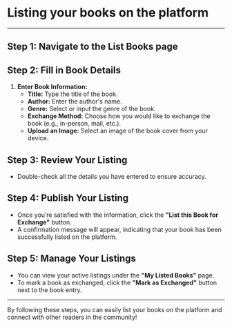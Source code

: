 # Listing your books on the platform

---

## Step 1: Navigate to the List Books page

## Step 2: Fill in Book Details
1. **Enter Book Information:**
   - **Title:** Type the title of the book.
   - **Author:** Enter the author's name.
   - **Genre:** Select or input the genre of the book.
   - **Exchange Method:** Choose how you would like to exchange the book (e.g., in-person, mail, etc.).
   - **Upload an Image:** Select an image of the book cover from your device.

## Step 3: Review Your Listing
- Double-check all the details you have entered to ensure accuracy.

## Step 4: Publish Your Listing
- Once you’re satisfied with the information, click the **"List this Book for Exchange"** button.
- A confirmation message will appear, indicating that your book has been successfully listed on the platform.

## Step 5: Manage Your Listings
- You can view your active listings under the **"My Listed Books"** page.
- To mark a book as exchanged, click the **"Mark as Exchanged"** button next to the book entry.

---

By following these steps, you can easily list your books on the platform and connect with other readers in the community!